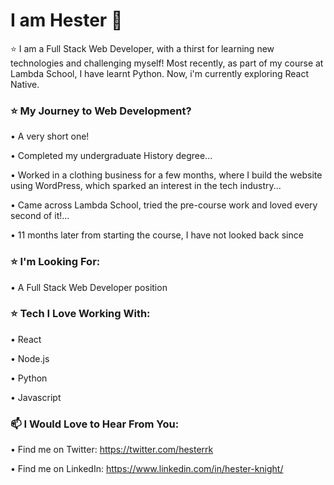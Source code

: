 # I am Hester 👋



⭐ I am a Full Stack Web Developer, with a thirst for learning new technologies and challenging myself!
Most recently, as part of my course at Lambda School, I have learnt Python. Now, i'm currently exploring React Native. 


### ⭐ My Journey to Web Development?

• A very short one! 

• Completed my undergraduate History degree...

• Worked in a clothing business for a few months, where I build the website using WordPress, which sparked an interest in the tech industry...

• Came across Lambda School, tried the pre-course work and loved every second of it!...

• 11 months later from starting the course, I have not looked back since


### ⭐  I'm Looking For:

• A Full Stack Web Developer position

### ⭐ Tech I Love Working With:

• React

• Node.js

• Python

• Javascript


### 📫 I Would Love to Hear From You: 
• Find me on Twitter: https://twitter.com/hesterrk

• Find me on LinkedIn: https://www.linkedin.com/in/hester-knight/





